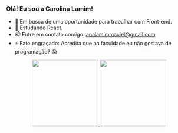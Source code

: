 ### Olá! Eu sou a Carolina Lamim! 

- 🔭 Em busca de uma oportunidade para trabalhar com Front-end. 
- 🌱 Estudando React.
- 📫 Entre em contato comigo: analamimmaciel@gmail.com
- ⚡ Fato engraçado: Acredita que na faculdade eu não gostava de programação? 😱

<div align="center">
  <a href="https://github.com/CarolinaLamim">
  <img height="180em" src="https://github-readme-stats.vercel.app/api?username=carolinalamim&show_icons=true&theme=dracula&include_all_commits=true&count_private=true"/>
  <img height="180em" src="https://github-readme-stats.vercel.app/api/top-langs/?username=carolinalamim&layout=compact&langs_count=7&theme=dracula"/>
</div>
